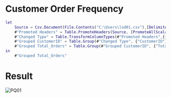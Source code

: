 # Customer Order Frequency

```M
let
    Source = Csv.Document(File.Contents("C:\Users\lod01.csv"),[Delimiter=";", Columns=2, Encoding=1252, QuoteStyle=QuoteStyle.None]),
    #"Promoted Headers" = Table.PromoteHeaders(Source, [PromoteAllScalars=true]),
    #"Changed Type" = Table.TransformColumnTypes(#"Promoted Headers",{{"CustomerID", Int64.Type}, {"OrderID", Int64.Type}}),
    #"Grouped CustomerID" = Table.Group(#"Changed Type", {"CustomerID"}, {{"Total_Orders", each Table.RowCount(Table.Distinct(_)), Int64.Type}}),
    #"Grouped Total_Orders" = Table.Group(#"Grouped CustomerID", {"Total_Orders"}, {{"Frequency", each Table.RowCount(Table.Distinct(_)), Int64.Type}})
in
    #"Grouped Total_Orders"
```

# Result

![PQ01](https://user-images.githubusercontent.com/79496040/191596260-041c9010-6f89-42f6-9fdd-734660c8bb7f.gif)

